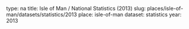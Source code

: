 type: na
title: Isle of Man / National Statistics (2013)
slug: places/isle-of-man/datasets/statistics/2013
place: isle-of-man
dataset: statistics
year: 2013
